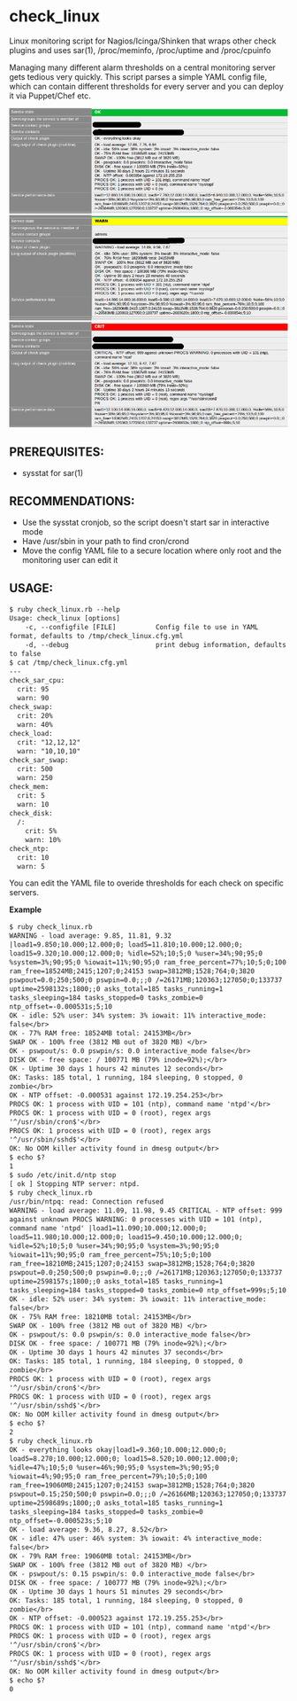 check_linux
===========

Linux monitoring script for Nagios/Icinga/Shinken that wraps other check plugins and uses sar(1), /proc/meminfo, /proc/uptime and /proc/cpuinfo


Managing many different alarm thresholds on a central monitoring server gets tedious very quickly.
This script parses a simple YAML config file, which can contain different thresholds for every server and you can deploy it via Puppet/Chef etc.


![ok](https://github.com/xorpaul/check_linux/raw/master/example-images/ok.png)
![warn](https://github.com/xorpaul/check_linux/raw/master/example-images/warn.png)
![crit](https://github.com/xorpaul/check_linux/raw/master/example-images/crit.png)


PREREQUISITES:
--------
* sysstat for sar(1)

RECOMMENDATIONS:
--------
* Use the sysstat cronjob, so the script doesn't start sar in interactive mode
* Have /usr/sbin in your path to find cron/crond
* Move the config YAML file to a secure location where only root and the monitoring user can edit it


USAGE:
--------

```
$ ruby check_linux.rb --help
Usage: check_linux [options]
    -c, --configfile [FILE]          Config file to use in YAML format, defaults to /tmp/check_linux.cfg.yml
    -d, --debug                      print debug information, defaults to false
$ cat /tmp/check_linux.cfg.yml
---
check_sar_cpu:
  crit: 95
  warn: 90
check_swap:
  crit: 20%
  warn: 40%
check_load:
  crit: "12,12,12"
  warn: "10,10,10"
check_sar_swap:
  crit: 500
  warn: 250
check_mem:
  crit: 5
  warn: 10
check_disk:
  /:
    crit: 5%
    warn: 10%
check_ntp:
  crit: 10
  warn: 5
```

You can edit the YAML file to overide thresholds for each check on specific servers.


**Example**

```
$ ruby check_linux.rb 
WARNING - load average: 9.85, 11.81, 9.32 |load1=9.850;10.000;12.000;0; load5=11.810;10.000;12.000;0; load15=9.320;10.000;12.000;0; %idle=52%;10;5;0 %user=34%;90;95;0 %system=3%;90;95;0 %iowait=11%;90;95;0 ram_free_percent=77%;10;5;0;100 ram_free=18524MB;2415;1207;0;24153 swap=3812MB;1528;764;0;3820 pswpout=0.0;250;500;0 pswpin=0.0;;;0 /=26171MB;120363;127050;0;133737 uptime=2598132s;1800;;0 asks_total=185 tasks_running=1 tasks_sleeping=184 tasks_stopped=0 tasks_zombie=0 ntp_offset=-0.000531s;5;10 
OK - idle: 52% user: 34% system: 3% iowait: 11% interactive_mode: false</br>
OK - 77% RAM free: 18524MB total: 24153MB</br>
SWAP OK - 100% free (3812 MB out of 3820 MB) </br>
OK - pswpout/s: 0.0 pswpin/s: 0.0 interactive_mode false</br>
DISK OK - free space: / 100771 MB (79% inode=92%);</br>
OK - Uptime 30 days 1 hours 42 minutes 12 seconds</br>
OK: Tasks: 185 total, 1 running, 184 sleeping, 0 stopped, 0 zombie</br>
OK - NTP offset: -0.000531 against 172.19.254.253</br>
PROCS OK: 1 process with UID = 101 (ntp), command name 'ntpd'</br>
PROCS OK: 1 process with UID = 0 (root), regex args '^/usr/sbin/cron$'</br>
PROCS OK: 1 process with UID = 0 (root), regex args '^/usr/sbin/sshd$'</br>
OK: No OOM killer activity found in dmesg output</br>
$ echo $?
1
$ sudo /etc/init.d/ntp stop
[ ok ] Stopping NTP server: ntpd.
$ ruby check_linux.rb
/usr/bin/ntpq: read: Connection refused
WARNING - load average: 11.09, 11.98, 9.45 CRITICAL - NTP offset: 999 against unknown PROCS WARNING: 0 processes with UID = 101 (ntp), command name 'ntpd' |load1=11.090;10.000;12.000;0; load5=11.980;10.000;12.000;0; load15=9.450;10.000;12.000;0; %idle=52%;10;5;0 %user=34%;90;95;0 %system=3%;90;95;0 %iowait=11%;90;95;0 ram_free_percent=75%;10;5;0;100 ram_free=18210MB;2415;1207;0;24153 swap=3812MB;1528;764;0;3820 pswpout=0.0;250;500;0 pswpin=0.0;;;0 /=26171MB;120363;127050;0;133737 uptime=2598157s;1800;;0 asks_total=185 tasks_running=1 tasks_sleeping=184 tasks_stopped=0 tasks_zombie=0 ntp_offset=999s;5;10
OK - idle: 52% user: 34% system: 3% iowait: 11% interactive_mode: false</br>
OK - 75% RAM free: 18210MB total: 24153MB</br>
SWAP OK - 100% free (3812 MB out of 3820 MB) </br>
OK - pswpout/s: 0.0 pswpin/s: 0.0 interactive_mode false</br>
DISK OK - free space: / 100771 MB (79% inode=92%);</br>
OK - Uptime 30 days 1 hours 42 minutes 37 seconds</br>
OK: Tasks: 185 total, 1 running, 184 sleeping, 0 stopped, 0 zombie</br>
PROCS OK: 1 process with UID = 0 (root), regex args '^/usr/sbin/cron$'</br>
PROCS OK: 1 process with UID = 0 (root), regex args '^/usr/sbin/sshd$'</br>
OK: No OOM killer activity found in dmesg output</br>
$ echo $?
2
$ ruby check_linux.rb
OK - everything looks okay|load1=9.360;10.000;12.000;0; load5=8.270;10.000;12.000;0; load15=8.520;10.000;12.000;0; %idle=47%;10;5;0 %user=46%;90;95;0 %system=3%;90;95;0 %iowait=4%;90;95;0 ram_free_percent=79%;10;5;0;100 ram_free=19060MB;2415;1207;0;24153 swap=3812MB;1528;764;0;3820 pswpout=0.15;250;500;0 pswpin=0.0;;;0 /=26166MB;120363;127050;0;133737 uptime=2598689s;1800;;0 asks_total=185 tasks_running=1 tasks_sleeping=184 tasks_stopped=0 tasks_zombie=0 ntp_offset=-0.000523s;5;10
OK - load average: 9.36, 8.27, 8.52</br>
OK - idle: 47% user: 46% system: 3% iowait: 4% interactive_mode: false</br>
OK - 79% RAM free: 19060MB total: 24153MB</br>
SWAP OK - 100% free (3812 MB out of 3820 MB) </br>
OK - pswpout/s: 0.15 pswpin/s: 0.0 interactive_mode false</br>
DISK OK - free space: / 100777 MB (79% inode=92%);</br>
OK - Uptime 30 days 1 hours 51 minutes 29 seconds</br>
OK: Tasks: 185 total, 1 running, 184 sleeping, 0 stopped, 0 zombie</br>
OK - NTP offset: -0.000523 against 172.19.255.253</br>
PROCS OK: 1 process with UID = 101 (ntp), command name 'ntpd'</br>
PROCS OK: 1 process with UID = 0 (root), regex args '^/usr/sbin/cron$'</br>
PROCS OK: 1 process with UID = 0 (root), regex args '^/usr/sbin/sshd$'</br>
OK: No OOM killer activity found in dmesg output</br>
$ echo $?
0
```
